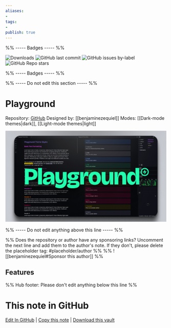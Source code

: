 ```yaml
---
aliases:
- 
tags: 
- 
publish: true
---
```


%% ----- Badges ----- %%

![Downloads](https://img.shields.io/badge/downloads-2892-573E7A?style=for-the-badge&logo=)
![GitHub last commit](https://img.shields.io/github/last-commit/benjaminezequiel/playground-theme?color=573E7A&label=last%20update&logo=github&style=for-the-badge)
![GitHub issues by-label](https://img.shields.io/github/issues/benjaminezequiel/playground-theme/help%20wanted?color=573E7A&logo=github&style=for-the-badge) 
![GitHub Repo stars](https://img.shields.io/github/stars/benjaminezequiel/playground-theme?color=573E7A&logo=github&style=for-the-badge)

%% ----- Badges ----- %%

%% ----- Do not edit this section ----- %%

# Playground

Repository: [GitHub](https://github.com/benjaminezequiel/playground-theme)
Designed by: [[benjaminezequiel]]
Modes: [[Dark-mode themes|dark]], [[Light-mode themes|light]]



![screenshot](https://github.com/benjaminezequiel/playground-theme/raw/HEAD/theme_preview.png)

%% ----- Do not edit anything above this line ----- %% 

%% Does the repository or author have any sponsoring links? Uncomment the next line and add them to the author's note. If they don't, please delete the placeholder tag: #placeholder/author %%
%% ![[benjaminezequiel#Sponsor this author]] %%


## Features



%% Hub footer: Please don't edit anything below this line %%

# This note in GitHub

<span class="git-footer">[Edit In GitHub](https://github.dev/obsidian-community/obsidian-hub/blob/main/02%20-%20Community%20Expansions/02.05%20All%20Community%20Expansions/Themes/Playground.md "git-hub-edit-note") | [Copy this note](https://raw.githubusercontent.com/obsidian-community/obsidian-hub/main/02%20-%20Community%20Expansions/02.05%20All%20Community%20Expansions/Themes/Playground.md "git-hub-copy-note") | [Download this vault](https://github.com/obsidian-community/obsidian-hub/archive/refs/heads/main.zip "git-hub-download-vault") </span>
